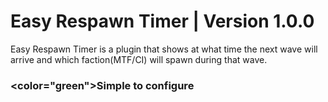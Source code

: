 # Easy Respawn Timer | Version 1.0.0
Easy Respawn Timer is a plugin that shows at what time the next wave will arrive and which faction(MTF/CI) will spawn during that wave.

### <color="green">Simple to configure</color>
